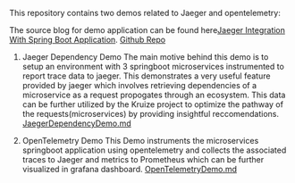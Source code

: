 
This repository contains two demos related to Jaeger and opentelemetry:

The source blog for demo application can be found here[Jaeger Integration With Spring Boot Application](https://medium.com/xebia-engineering/jaeger-integration-with-spring-boot-application-3c6ec4a96a6f).
[Github Repo](git@github.com:himankbatra/opentracing-microservices-example.git)

1. Jaeger Dependency Demo
The main motive behind this demo is to setup an environment with 3 springboot microservices instrumented to report trace data to jaeger. This demonstrates a very useful feature provided by jaeger which involves retrieving dependencies of a microservice as a request propogates through an ecosystem. This data can be further utilized by the Kruize project to optimize the pathway of the requests(microservices) by providing insightful reccomendations.
[JaegerDependencyDemo.md](JaegerDependencyDemo.md)

2. OpenTelemetry Demo
This Demo instruments the microservices springboot application using opentelemetry and collects the associated traces to Jaeger and metrics to Prometheus which can be further visualized in grafana dashboard.
[OpenTelemetryDemo.md](OpenTelemetryDemo.md)